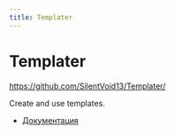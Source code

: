 ```yaml
---
title: Templater
---
```


# Templater

<https://github.com/SilentVoid13/Templater/>

Create and use templates.

- [Документация](https://silentvoid13.github.io/Templater/)
